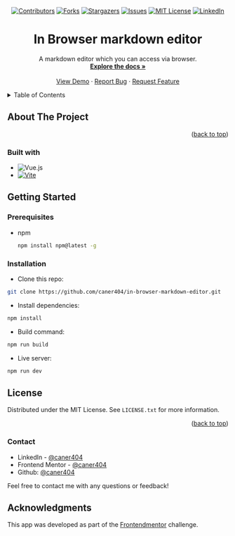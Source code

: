 
<div align='center'>
  
  [![Contributors][contributors-shield]][contributors-url]
  [![Forks][forks-shield]][forks-url]
  [![Stargazers][stars-shield]][stars-url]
  [![Issues][issues-shield]][issues-url]
  [![MIT License][license-shield]][license-url]
  [![LinkedIn][linkedin-shield]][linkedin-url]
  
</div>


<div align="center">
  
<h1 align="center">In Browser markdown editor</h1>

  <p align="center">
     A markdown editor which you can access via browser. 
    <br />
    <a href="https://github.com/caner404/in-browser-markdown-editor"><strong>Explore the docs »</strong></a>
    <br />
    <br />
    <a href="https://caner404.github.io/in-browser-markdown-editor/" target='_blank'>View Demo</a>
    ·
    <a href="https://github.com/caner404/in-browser-markdown-editor/issues/new?labels=bug&template=bug-report---.md">Report Bug</a>
    ·
    <a href="https://github.com/caner404/in-browser-markdown-editor/issues/new?labels=enhancement&template=feature-request---.md">Request Feature</a>
  </p>
</div>

<!-- TABLE OF CONTENTS -->
<details>
  <summary>Table of Contents</summary>
  <ol>
    <li>
      <a href="#about-the-project">About The Project</a>
      <ul>
        <li><a href="#built-with">Built With</a></li>
      </ul>
    </li>
    <li>
      <a href="#getting-started">Getting Started</a>
      <ul>
        <li><a href="#prerequisites">Prerequisites</a></li>
        <li><a href="#installation">Installation</a></li>
      </ul>
    </li>
    <li><a href="#license">License</a></li>
    <li><a href="#contact">Contact</a></li>
    <li><a href="#acknowledgments">Acknowledgments</a></li>
  </ol>
</details>

<!-- ABOUT THE PROJECT -->
## About The Project


<p align="right">(<a href="#readme-top">back to top</a>)</p>

### Built with
- ![Vue.js](https://img.shields.io/badge/vuejs-35495E?style=for-the-badge&logo=vuedotjs&logoColor=4FC08D)
- [![Vite](https://img.shields.io/badge/vite-%23646CFF?style=for-the-badge&logo=vite&logoColor=yellow)](https://vitejs.dev/)


<!-- GETTING STARTED -->
## Getting Started

### Prerequisites

* npm
  ```sh
  npm install npm@latest -g
  ```

### Installation

- Clone this repo:

```sh
git clone https://github.com/caner404/in-browser-markdown-editor.git
```

- Install dependencies:

```sh
npm install
```

- Build command:

```sh
npm run build
```

- Live server:

```sh
npm run dev
```

## License

Distributed under the MIT License. See `LICENSE.txt` for more information.

<p align="right">(<a href="#readme-top">back to top</a>)</p>

### Contact

- LinkedIn - [@caner404](https://www.linkedin.com/in/caner-iskenderoglu-6b8a8a304/)
- Frontend Mentor - [@caner404](https://www.frontendmentor.io/profile/caner404)
- Github: [@caner404](https://github.com/caner404)

Feel free to contact me with any questions or feedback!

## Acknowledgments

This app was developed as part of the [Frontendmentor](https://www.frontendmentor.io/challenges/inbrowser-markdown-editor-r16TrrQX9) challenge. 

<!-- MARKDOWN LINKS & IMAGES -->
<!-- https://www.markdownguide.org/basic-syntax/#reference-style-links -->

[contributors-shield]: https://img.shields.io/github/contributors/caner404/in-browser-markdown-editor.svg?style=for-the-badge
[contributors-url]: https://github.com/caner404/in-browser-markdown-editor/graphs/contributors
[forks-shield]: https://img.shields.io/github/forks/caner404/in-browser-markdown-editor.svg?style=for-the-badge
[forks-url]: https://github.com/caner404/in-browser-markdown-editor/network/members
[stars-shield]: https://img.shields.io/github/stars/caner404/in-browser-markdown-editor.svg?style=for-the-badge
[stars-url]: https://github.com/caner404/in-browser-markdown-editor/stargazers
[issues-shield]: https://img.shields.io/github/issues/caner404/in-browser-markdown-editor.svg?style=for-the-badge
[issues-url]: https://github.com/caner404/in-browser-markdown-editor/issues
[license-shield]: https://img.shields.io/github/license/caner404/in-browser-markdown-editor.svg?&style=for-the-badge
[license-url]: https://github.com/caner404/in-browser-markdown-editor/blob/master/LICENSE.txt
[linkedin-shield]: https://img.shields.io/badge/-LinkedIn-black.svg?style=for-the-badge&logo=linkedin&colorB=555
[linkedin-url]: https://linkedin.com/in/caner-iskenderoglu-6b8a8a304
